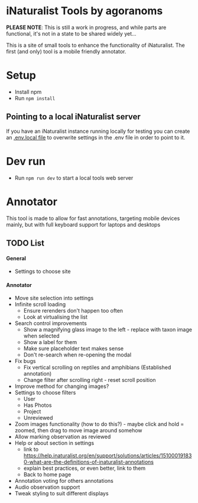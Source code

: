 # iNaturalist Tools by agoranoms
**PLEASE NOTE**: This is still a work in progress, and while parts are functional, it's not in a state to be shared widely yet...

This is a site of small tools to enhance the functionality of iNaturalist.
The first (and only) tool is a mobile friendly annotator.

# Setup
- Install npm
- Run `npm install`

## Pointing to a local iNaturalist server
If you have an iNaturalist instance running locally for testing you can create an [.env.local file](https://vite.dev/guide/env-and-mode#env-files) to overwrite settings in the .env file in order to point to it.

# Dev run
- Run `npm run dev` to start a local tools web server

# Annotator
This tool is made to allow for fast annotations, targeting mobile devices mainly, but with full keyboard support for laptops and desktops

## TODO List
#### General
- Settings to choose site

#### Annotator
- Move site selection into settings
- Infinite scroll loading
  - Ensure rerenders don't happen too often
  - Look at virtualising the list
- Search control improvements
  - Show a magnifying glass image to the left - replace with taxon image when selected
  - Show a label for them
  - Make sure placeholder text makes sense
  - Don't re-search when re-opening the modal
- Fix bugs
  - Fix vertical scrolling on reptiles and amphibians (Established annotation)
  - Change filter after scrolling right - reset scroll position
- Improve method for changing images?
- Settings to choose filters
    - User
    - Has Photos
    - Project
    - Unreviewed
- Zoom images functionality (how to do this?) - maybe click and hold = zoomed, then drag to move image around somehow
- Allow marking observation as reviewed
- Help or about section in settings
    - link to https://help.inaturalist.org/en/support/solutions/articles/151000191830-what-are-the-definitions-of-inaturalist-annotations
    - explain best practices, or even better, link to them
    - Back to home page
- Annotation voting for others annotations
- Audio observation support
- Tweak styling to suit different displays
